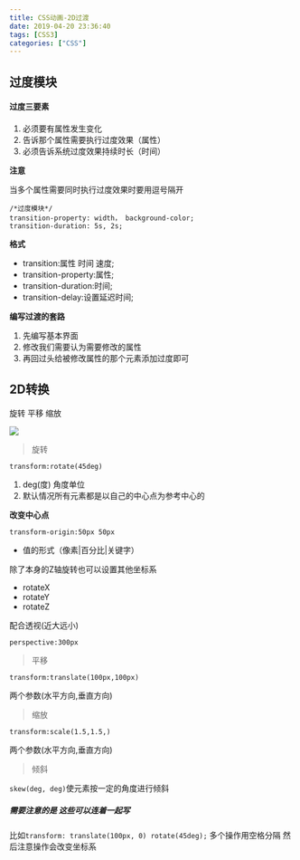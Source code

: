 ```yaml
---
title: CSS动画-2D过渡
date: 2019-04-20 23:36:40
tags: [CSS3]
categories: ["CSS"]
---
```

## 过度模块

#### 过度三要素

1. 必须要有属性发生变化
2. 告诉那个属性需要执行过度效果（属性）
3. 必须告诉系统过度效果持续时长（时间）

**注意**

当多个属性需要同时执行过度效果时要用逗号隔开

```
/*过度模块*/
transition-property: width， background-color;
transition-duration: 5s, 2s;
```

**格式**

- transition:属性 时间 速度;
- transition-property:属性;
- transition-duration:时间;
- transition-delay:设置延迟时间;

**编写过渡的套路**

1. 先编写基本界面
2. 修改我们需要认为需要修改的属性
3. 再回过头给被修改属性的那个元素添加过度即可

## 2D转换

旋转 平移 缩放 

![](image/1555774830934.png)

> 旋转

`transform:rotate(45deg)`

1.  deg(度) 角度单位
2.  默认情况所有元素都是以自己的中心点为参考中心的


**改变中心点**
	
`transform-origin:50px 50px`
	
- 值的形式（像素|百分比|关键字）

除了本身的Z轴旋转也可以设置其他坐标系

- rotateX
- rotateY
- rotateZ

配合透视(近大远小) 

`perspective:300px`


> 平移

`transform:translate(100px,100px)`

两个参数(水平方向,垂直方向)

> 缩放

`transform:scale(1.5,1.5,)`

两个参数(水平方向,垂直方向)

> 倾斜

`skew(deg, deg)`使元素按一定的角度进行倾斜



##### 需要注意的是 这些可以连着一起写

比如`transform: translate(100px, 0) rotate(45deg);` 多个操作用空格分隔 然后注意操作会改变坐标系








